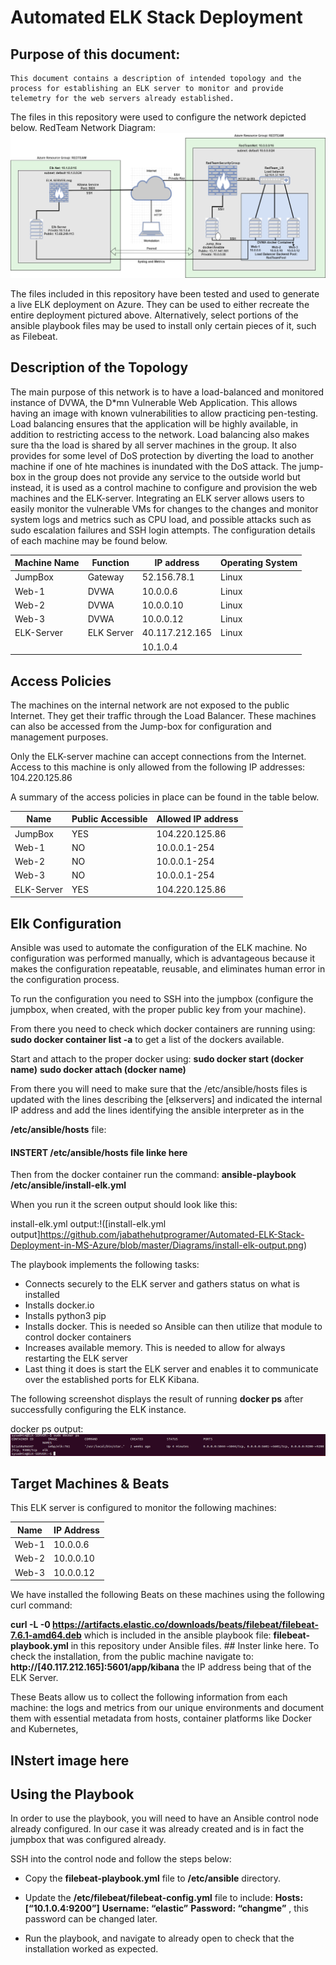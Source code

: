 # Automated ELK Stack Deployment 

## Purpose of this document:

	This document contains a description of intended topology and the process for establishing an ELK server to monitor and provide telemetry for the web servers already established. 


The files in this repository were used to configure the network depicted below. 
RedTeam Network Diagram: ![ RedTeam Network Diagram](https://github.com/jabathehutprogramer/Automated-ELK-Stack-Deployment-in-MS-Azure/blob/master/Diagrams/RedTeam%20Network%20Diagram.png)


The files included in this repository have been tested and used to generate a live ELK deployment on Azure. They can be used to either recreate the entire deployment pictured above. Alternatively, select portions of the ansible playbook files may be used to install only certain pieces of it, such as Filebeat. 


## Description of the Topology 
The main purpose of this network is to have a load-balanced and monitored instance of DVWA, the D*mn Vulnerable Web Application. This allows having an image with known vulnerabilities to allow practicing pen-testing.
Load balancing ensures that the application will be highly available, in addition to restricting access to the network. Load balancing also makes sure tha the load is shared by all server machines in the group. It also provides for some level of DoS protection by diverting the load to another machine if one of hte machines is inundated with the DoS attack.
The jump-box in the group does not provide any service to the outside world but instead, it is used as a control machine to configure and provision the web machines and the ELK-server. 
Integrating an ELK server allows users to easily monitor the vulnerable VMs for changes to the changes and monitor system logs and metrics such as CPU load, and possible attacks such as sudo escalation failures and SSH login attempts.
The configuration details of each machine may be found below.  

| Machine Name  | Function      | IP address   |  Operating System  |
| ------------- |---------------|--------------|--------------------|
| JumpBox       | Gateway       |52.156.78.1   |  Linux             |
| Web-1         | DVWA          |10.0.0.6      |  Linux             |
| Web-2         | DVWA          |10.0.0.10     |  Linux             |
| Web-3         | DVWA          |10.0.0.12     |  Linux             |
| ELK-Server    | ELK Server    |40.117.212.165|  Linux             |
|               |               |10.1.0.4      |                    |


## Access Policies 
The machines on the internal network are not exposed to the public Internet. They get their traffic through the Load Balancer. These machines can also be accessed from the Jump-box for configuration and management purposes.

Only the ELK-server machine can accept connections from the Internet. Access to this machine is only allowed from the following IP addresses:  104.220.125.86


A summary of the access policies in place can be found in the table below. 
 
|  Name         | Public Accessible | Allowed IP address |
| ------------- |-------------------|--------------------|
| JumpBox       | YES               |104.220.125.86      |
| Web-1         | NO                |10.0.0.1-254        |
| Web-2         | NO                |10.0.0.1-254        |
| Web-3         | NO                |10.0.0.1-254        |
| ELK-Server    | YES               |104.220.125.86      |


## Elk Configuration 
Ansible was used to automate the configuration of the ELK machine. No configuration was performed manually, which is advantageous because it makes the configuration repeatable, reusable, and eliminates human error in the configuration process. 

To run the configuration you need to SSH into the jumpbox (configure the jumpbox, when created, with the proper public key from your machine). 

From there you need to check which docker containers are running using:
**sudo docker container list -a**   to get a list of the dockers available.

Start and attach to the proper docker using: 
**sudo docker start (docker name)**
**sudo docker attach (docker name)**

From there you will need to make sure that the /etc/ansible/hosts files is updated with the lines describing the [elkservers] and indicated the internal IP address and add the lines identifying the ansible interpreter as in the 

**/etc/ansible/hosts** file:
#### INSTERT /etc/ansible/hosts file linke here 

Then from the docker container run the command: 
**ansible-playbook /etc/ansible/install-elk.yml**

When you run it the screen output should look like this:

install-elk.yml output:!([install-elk.yml output]https://github.com/jabathehutprogramer/Automated-ELK-Stack-Deployment-in-MS-Azure/blob/master/Diagrams/install-elk-output.png)

The playbook implements the following tasks: 
- Connects securely to the ELK server and gathers status on what is installed
- Installs docker.io
- Installs python3 pip
- Installs docker. This is needed so Ansible can then utilize that module to control docker containers
- Increases available memory. This is needed to allow for always restarting the ELK server 
- Last thing it does is start the ELK server and enables it to communicate over the established ports for ELK Kibana.

The following screenshot displays the result of running **docker ps** after successfully configuring the ELK instance. 
 
docker ps output: ![ docker ps output](https://github.com/jabathehutprogramer/Automated-ELK-Stack-Deployment-in-MS-Azure/blob/master/Diagrams/docker-ps.png)

## Target Machines & Beats 
This ELK server is configured to monitor the following machines: 

|  Name         |IP Address         |
| ------------- |-------------------|
| Web-1         | 10.0.0.6          |
| Web-2         | 10.0.0.10         |
| Web-3         | 10.0.0.12         |

We have installed the following Beats on these machines using the following curl command:

**curl -L -0 https://artifacts.elastic.co/downloads/beats/filebeat/filebeat-7.6.1-amd64.deb**
	which is included in the ansible playbook file: **filebeat-playbook.yml** in this repository under Ansible files.
	## Inster linke here.
To check the installation, from the public machine navigate to:
**http://[40.117.212.165]:5601/app/kibana**     the IP address being that of the ELK Server.

These Beats allow us to collect the following information from each machine: the logs and metrics from our unique environments and document them with essential metadata from hosts, container platforms like Docker and Kubernetes,

## INstert image here

## Using the Playbook 
In order to use the playbook, you will need to have an Ansible control node already configured. In our case it was already created and is in fact the jumpbox that was configured already. 

SSH into the control node and follow the steps below:
 - Copy the **filebeat-playbook.yml** file to **/etc/ansible** directory. 
 
- Update the **/etc/filebeat/filebeat-config.yml**  file to include:
   **Hosts:[“10.1.0.4:9200”]**
   **Username: “elastic”**
   **Password: “changme”** , this password can be changed later.
   
- Run the playbook, and navigate to already open  to check that the installation worked as expected. 


